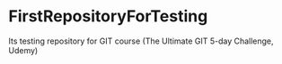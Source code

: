 # FirstRepositoryForTesting
Its testing repository for GIT course (The Ultimate GIT 5-day Challenge, Udemy)
